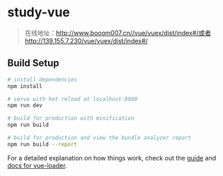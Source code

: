 # study-vue

> 在线地址：http://www.booom007.cn//vue/vuex/dist/index#/或者http://139.155.7.230/vue/vuex/dist/index#/

## Build Setup

``` bash
# install dependencies
npm install

# serve with hot reload at localhost:8080
npm run dev

# build for production with minification
npm run build

# build for production and view the bundle analyzer report
npm run build --report
```

For a detailed explanation on how things work, check out the [guide](http://vuejs-templates.github.io/webpack/) and [docs for vue-loader](http://vuejs.github.io/vue-loader).
